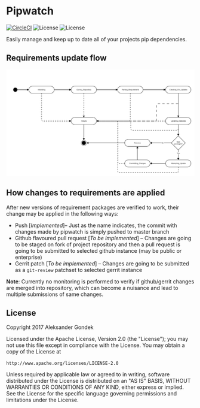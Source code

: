 Pipwatch
=======
[![CircleCI](https://circleci.com/gh/AleksanderGondek/pipwatch.svg?style=svg&circle-token=658a169be1fb9e68c7ef8e5ccce9ca0b2f629af9)](https://circleci.com/gh/AleksanderGondek/pipwatch)
![License](https://img.shields.io/badge/License-Apache%20License%202.0-blue.svg?style=flat-square)
![License](https://img.shields.io/badge/Python-3.6-blue.svg?style=flat-square)


Easily manage and keep up to date all of your projects pip dependencies.

Requirements update flow
---
![Worker flow](/docs/workerFlow.png)

How changes to requirements are applied
---
After new versions of requirement packages are verified to work, their change may be applied in the following ways:
* Push [*Implemented*]– Just as the name indicates, the commit with changes made by pipwatch is simply pushed to master branch
* Github flavoured pull request [*To be implemented*] – Changes are going to be staged on fork of project repository and then a pull request is going to be submitted to selected github instance (may be public or enterprise)
* Gerrit patch [*To be implemented*] – Changes are going to be submitted as a `git-review` patchset to selected gerrit instance

**Note**: Currently no monitoring is performed to verify if github/gerrit changes are merged into repository, which can become a nuisance and lead to multiple submissions of same changes.


License
---

Copyright 2017 Aleksander Gondek

Licensed under the Apache License, Version 2.0 (the "License");
you may not use this file except in compliance with the License.
You may obtain a copy of the License at

    http://www.apache.org/licenses/LICENSE-2.0

Unless required by applicable law or agreed to in writing, software
distributed under the License is distributed on an "AS IS" BASIS,
WITHOUT WARRANTIES OR CONDITIONS OF ANY KIND, either express or implied.
See the License for the specific language governing permissions and
limitations under the License.
